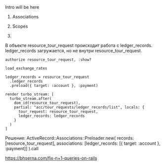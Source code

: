 Intro will be here

<!--more-->

1. Associations

2. Scopes

3.

В объекте resource_tour_request происходит работа с ledger_records. ledger_records загружается, но не внутри resource_tour_request.

    authorize resource_tour_request, :show?

    load_exchange_rates

    ledger_records = resource_tour_request
      .ledger_records
      .preload({ target: :account }, :payment)

    render turbo_stream: [
      turbo_stream.after(
        dom_id(resource_tour_request),
        partial: "acc/tour_requests/ledger_records/list", locals: {
          tour_request: resource_tour_request,
          ledger_records: ledger_records
        }
      )
    ]


Решение:
    ActiveRecord::Associations::Preloader.new(
      records: [resource_tour_request],
      associations: [ledger_records: [{ target: :account }, :payment]]
    ).call

https://bhserna.com/fix-n+1-queries-on-rails
